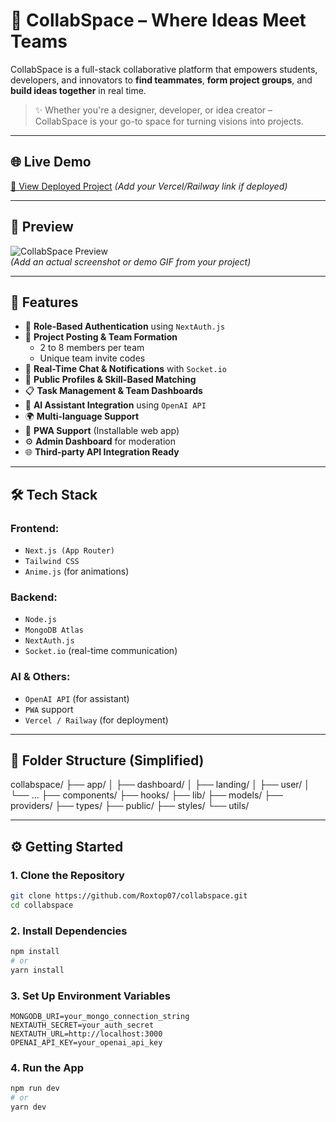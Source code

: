# 🚀 CollabSpace – Where Ideas Meet Teams

CollabSpace is a full-stack collaborative platform that empowers students, developers, and innovators to **find teammates**, **form project groups**, and **build ideas together** in real time.

> ✨ Whether you're a designer, developer, or idea creator – CollabSpace is your go-to space for turning visions into projects.

---

## 🌐 Live Demo

[🔗 View Deployed Project](#) *(Add your Vercel/Railway link if deployed)*

---

## 📸 Preview

![CollabSpace Preview](./public/preview.png)  
*(Add an actual screenshot or demo GIF from your project)*

---

## 🧠 Features

- 🔐 **Role-Based Authentication** using `NextAuth.js`
- 👥 **Project Posting & Team Formation**
  - 2 to 8 members per team
  - Unique team invite codes
- 💬 **Real-Time Chat & Notifications** with `Socket.io`
- 🧩 **Public Profiles & Skill-Based Matching**
- 📋 **Task Management & Team Dashboards**
- 🧠 **AI Assistant Integration** using `OpenAI API`
- 🌍 **Multi-language Support**
- 📲 **PWA Support** (Installable web app)
- ⚙️ **Admin Dashboard** for moderation
- 🌐 **Third-party API Integration Ready**

---

## 🛠️ Tech Stack

### Frontend:
- `Next.js (App Router)`
- `Tailwind CSS`
- `Anime.js` (for animations)

### Backend:
- `Node.js`
- `MongoDB Atlas`
- `NextAuth.js`
- `Socket.io` (real-time communication)

### AI & Others:
- `OpenAI API` (for assistant)
- `PWA` support
- `Vercel / Railway` (for deployment)

---

## 📁 Folder Structure (Simplified)
collabspace/
├── app/
│   ├── dashboard/
│   ├── landing/
│   ├── user/
│   └── …
├── components/
├── hooks/
├── lib/
├── models/
├── providers/
├── types/
├── public/
├── styles/
└── utils/

---

## ⚙️ Getting Started

### 1. Clone the Repository

```bash
git clone https://github.com/Roxtop07/collabspace.git
cd collabspace
```

### 2. Install Dependencies
```bash
npm install
# or
yarn install
```

### 3. Set Up Environment Variables
```env
MONGODB_URI=your_mongo_connection_string
NEXTAUTH_SECRET=your_auth_secret
NEXTAUTH_URL=http://localhost:3000
OPENAI_API_KEY=your_openai_api_key
```

### 4. Run the App
```bash
npm run dev
# or
yarn dev
```

